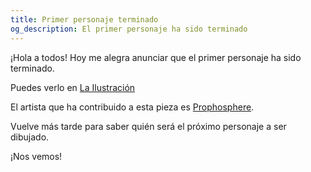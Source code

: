 ```yaml
---
title: Primer personaje terminado
og_description: El primer personaje ha sido terminado
---
```


¡Hola a todos! Hoy me alegra anunciar que el primer personaje ha sido terminado.

Puedes verlo en [La Ilustración](/es/artwork)

El artista que ha contribuido a esta pieza es [Prophosphere](https://vgen.co/prophosphere).

Vuelve más tarde para saber quién será el próximo personaje a ser dibujado.

¡Nos vemos!